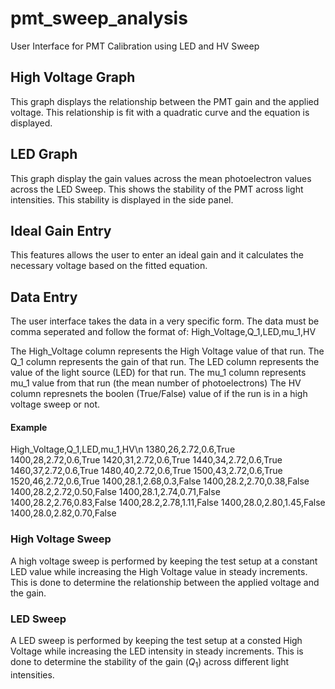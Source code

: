 # pmt_sweep_analysis
User Interface for PMT Calibration using LED and HV Sweep

## High Voltage Graph
This graph displays the relationship between the PMT gain and the applied voltage. 
This relationship is fit with a quadratic curve and the equation is displayed.

## LED Graph
This graph display the gain values across the mean photoelectron values across the LED Sweep.
This shows the stability of the PMT across light intensities. This stability is displayed in the side panel.

## Ideal Gain Entry
This features allows the user to enter an ideal gain and it calculates the necessary voltage based on the fitted equation.

## Data Entry
The user interface takes the data in a very specific form. The data must be comma seperated and follow the format of:
High_Voltage,Q_1,LED,mu_1,HV

The High_Voltage column represents the High Voltage value of that run.
The Q_1 column represents the gain of that run.
The LED column represents the value of the light source (LED) for that run.
The mu_1 column represents mu_1 value from that run (the mean number of photoelectrons)
The HV column represnets the boolen (True/False) value of if the run is in a high voltage sweep or not. 
#### Example
High_Voltage,Q_1,LED,mu_1,HV\n
1380,26,2.72,0.6,True
1400,28,2.72,0.6,True
1420,31,2.72,0.6,True
1440,34,2.72,0.6,True
1460,37,2.72,0.6,True
1480,40,2.72,0.6,True
1500,43,2.72,0.6,True
1520,46,2.72,0.6,True
1400,28.1,2.68,0.3,False
1400,28.2,2.70,0.38,False
1400,28.2,2.72,0.50,False
1400,28.1,2.74,0.71,False
1400,28.2,2.76,0.83,False
1400,28.2,2.78,1.11,False
1400,28.0,2.80,1.45,False
1400,28.0,2.82,0.70,False

### High Voltage Sweep
A high voltage sweep is performed by keeping the test setup at a constant LED value while increasing the High Voltage value in steady increments. 
This is done to determine the relationship between the applied voltage and the gain.

### LED Sweep
A LED sweep is performed by keeping the test setup at a consted High Voltage while increasing the LED intensity in steady increments. 
This is done to determine the stability of the gain ($Q_1$) across different light intensities. 
